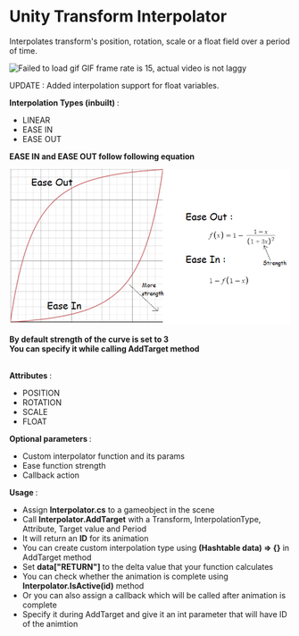 # Unity Transform Interpolator

Interpolates transform's position, rotation, scale or a float field over a period of time.

![Failed to load gif](IMG/GIF.gif)
GIF frame rate is 15, actual video is not laggy

UPDATE : Added interpolation support for float variables.

<b>Interpolation Types (inbuilt) </b>: 
<ul>
  <li>LINEAR</li>
  <li>EASE IN</li>
  <li>EASE OUT</li>
</ul>


<b> EASE IN and EASE OUT follow following equation </b> <br>

![Failed to load image](IMG/Untitled.png)

<b>By default strength of the curve is set to 3 <br>
You can specify it while calling AddTarget method <br>
</b>
<br>

<b>Attributes </b>: 
<ul>
  <li>POSITION</li>
  <li>ROTATION</li>
  <li>SCALE</li>  
  <li>FLOAT</li>
</ul>

<b>Optional parameters </b>: 
<ul>
  <li>Custom interpolator function and its params</li>
  <li>Ease function strength</li>
  <li>Callback action</li>
</ul>

<b>Usage </b>: 
<ul>
  <li>Assign <b>Interpolator.cs</b> to a gameobject in the scene</li>
  <li>Call <b>Interpolator.AddTarget</b> with a Transform, InterpolationType, Attribute, Target value and Period</li>
  <li>It will return an <b>ID</b> for its animation</li>
  <li>You can create custom interpolation type using <b>(Hashtable data) => {}</b> in AddTarget method</li>
  <li>Set <b>data["RETURN"]</b> to the delta value that your function calculates</li>
  <li>You can check whether the animation is complete using <b>Interpolator.IsActive(id)</b> method</li>
  <li>Or you can also assign a callback which will be called after animation is complete</li>
  <li>Specify it during AddTarget and give it an int parameter that will have ID of the animtion</li>
</ul>
